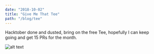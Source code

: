```yaml
---
date: "2018-10-02"
title: "Give Me That Tee"
path: "/blog/tee"
---
```

Hacktober done and dusted, bring on the free Tee, hopefully I can keep going and get 15 PRs for the month.

![alt text](hal.png "Hacktober Complete")
